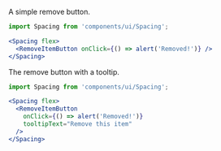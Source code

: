 A simple remove button.

```jsx
import Spacing from 'components/ui/Spacing';

<Spacing flex>
  <RemoveItemButton onClick={() => alert('Removed!')} />
</Spacing>
```

The remove button with a tooltip.
```jsx
import Spacing from 'components/ui/Spacing';

<Spacing flex>
  <RemoveItemButton
    onClick={() => alert('Removed!')}
    tooltipText="Remove this item"
  />
</Spacing>
```
